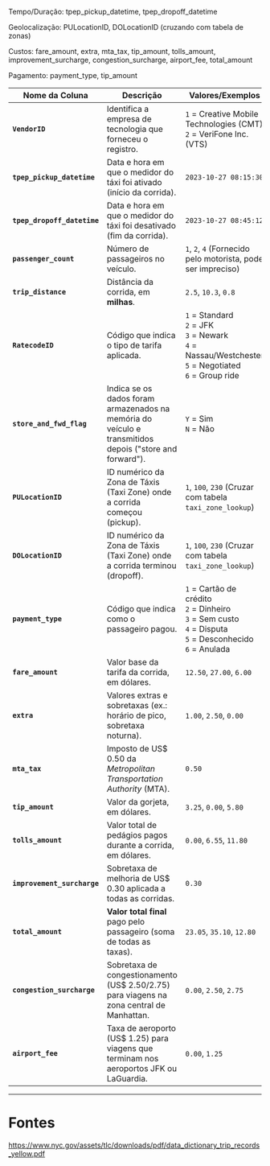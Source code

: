 Tempo/Duração: tpep_pickup_datetime, tpep_dropoff_datetime

Geolocalização: PULocationID, DOLocationID (cruzando com tabela de zonas)

Custos: fare_amount, extra, mta_tax, tip_amount, tolls_amount, improvement_surcharge, congestion_surcharge, airport_fee, total_amount

Pagamento: payment_type, tip_amount


| Nome da Coluna               | Descrição                                                                                                                              | Valores/Exemplos                                                                                                |
| ---------------------------- | -------------------------------------------------------------------------------------------------------------------------------------- | --------------------------------------------------------------------------------------------------------------- |
| **`VendorID`**               | Identifica a empresa de tecnologia que forneceu o registro.                                                                            | `1` = Creative Mobile Technologies (CMT)<br>`2` = VeriFone Inc. (VTS)                                          |
| **`tpep_pickup_datetime`**   | Data e hora em que o medidor do táxi foi ativado (início da corrida).                                                                  | `2023-10-27 08:15:30`                                                                                           |
| **`tpep_dropoff_datetime`**  | Data e hora em que o medidor do táxi foi desativado (fim da corrida).                                                                  | `2023-10-27 08:45:12`                                                                                           |
| **`passenger_count`**        | Número de passageiros no veículo.                                                                                                      | `1`, `2`, `4` (Fornecido pelo motorista, pode ser impreciso)                                                   |
| **`trip_distance`**          | Distância da corrida, em **milhas**.                                                                                                   | `2.5`, `10.3`, `0.8`                                                                                            |
| **`RatecodeID`**             | Código que indica o tipo de tarifa aplicada.                                                                                           | `1` = Standard<br>`2` = JFK<br>`3` = Newark<br>`4` = Nassau/Westchester<br>`5` = Negotiated<br>`6` = Group ride |
| **`store_and_fwd_flag`**     | Indica se os dados foram armazenados na memória do veículo e transmitidos depois ("store and forward").                                 | `Y` = Sim<br>`N` = Não                                                                                          |
| **`PULocationID`**           | ID numérico da Zona de Táxis (Taxi Zone) onde a corrida começou (pickup).                                                              | `1`, `100`, `230` (Cruzar com tabela `taxi_zone_lookup`)                                                        |
| **`DOLocationID`**           | ID numérico da Zona de Táxis (Taxi Zone) onde a corrida terminou (dropoff).                                                            | `1`, `100`, `230` (Cruzar com tabela `taxi_zone_lookup`)                                                        |
| **`payment_type`**           | Código que indica como o passageiro pagou.                                                                                             | `1` = Cartão de crédito<br>`2` = Dinheiro<br>`3` = Sem custo<br>`4` = Disputa<br>`5` = Desconhecido<br>`6` = Anulada |
| **`fare_amount`**            | Valor base da tarifa da corrida, em dólares.                                                                                           | `12.50`, `27.00`, `6.00`                                                                                        |
| **`extra`**                  | Valores extras e sobretaxas (ex.: horário de pico, sobretaxa noturna).                                                                 | `1.00`, `2.50`, `0.00`                                                                                          |
| **`mta_tax`**                | Imposto de US$ 0.50 da *Metropolitan Transportation Authority* (MTA).                                                                  | `0.50`                                                                                                          |
| **`tip_amount`**             | Valor da gorjeta, em dólares.                                                                                                          | `3.25`, `0.00`, `5.80`                                                                                          |
| **`tolls_amount`**           | Valor total de pedágios pagos durante a corrida, em dólares.                                                                           | `0.00`, `6.55`, `11.80`                                                                                         |
| **`improvement_surcharge`**  | Sobretaxa de melhoria de US$ 0.30 aplicada a todas as corridas.                                                                        | `0.30`                                                                                                          |
| **`total_amount`**           | **Valor total final** pago pelo passageiro (soma de todas as taxas).                                                                   | `23.05`, `35.10`, `12.80`                                                                                       |
| **`congestion_surcharge`**   | Sobretaxa de congestionamento (US$ 2.50/2.75) para viagens na zona central de Manhattan.                                               | `0.00`, `2.50`, `2.75`                                                                                          |
| **`airport_fee`**            | Taxa de aeroporto (US$ 1.25) para viagens que terminam nos aeroportos JFK ou LaGuardia.                                                | `0.00`, `1.25`                                                                                                  |



---
# Fontes

https://www.nyc.gov/assets/tlc/downloads/pdf/data_dictionary_trip_records_yellow.pdf